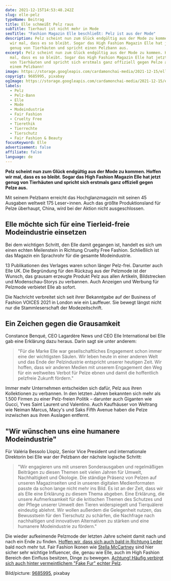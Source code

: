 ```yaml
---
date: 2021-12-15T14:53:48.242Z
slug: elle-pelz
typeName: Beitrag
title: Elle schmeißt Pelz raus
subTitle: Tierhaut ist nicht mehr in Mode
seoTitle: "Fashion Magazin Elle beschließt: Pelz ist aus der Mode"
description: Pelz scheint nun zum Glück endgültig aus der Mode zu kommen. Hoffen
  wir mal, dass es so bleibt. Sogar das High Fashion Magazin Elle hat jetzt
  genug von Tierhäuten und spricht einen Pelzbann aus.
excerpt: Pelz scheint nun zum Glück endgültig aus der Mode zu kommen. Hoffen wir
  mal, dass es so bleibt. Sogar das High Fashion Magazin Elle hat jetzt genug
  von Tierhäuten und spricht sich erstmals ganz offiziell gegen Pelze aus - mit
  einem Pelzbann!
image: https://storage.googleapis.com/cardamonchai-media/2021-12-15/elle-pelz-silberfuchs-jpg-imagine-080808_4c5626_1024_768/640.webp
copyrigt: 9685995, pixabay
ogImage: https://storage.googleapis.com/cardamonchai-media/2021-12-15/elle-pelz-silberfuchs-fb-png-imagine-080808_484f29_1200_628/640.webp
labels:
  - Pelz
  - Pelz-Bann
  - Elle
  - Mode
  - Modeindustrie
  - Fair Fashion
  - Cruelty Free
  - Tierethik
  - Tierrechte
  - Tierschutz
  - Fair Fashion & Beauty
focusKeyword: Elle
advertisement: false
affiliate: false
language: de
---
```

**Pelz scheint nun zum Glück endgültig aus der Mode zu kommen. Hoffen wir mal, dass es so bleibt. Sogar das High Fashion Magazin Elle hat jetzt genug von Tierhäuten und spricht sich erstmals ganz offiziell gegen Pelze aus.**

Mit seinem Pelzbann erreicht das Hochglanzmagazin mit seinen 45 Ausgaben weltweit 175 Leser⋆innen. Auch das größte Produktionsland für Pelze überhaupt, China, wird bei der Aktion nicht ausgeschlossen.

## Elle möchte sich für eine Tierleid-freie Modeindustrie einsetzen

Bei dem wichtigen Schritt, den Elle damit gegangen ist, handelt es sich um einen echten Meilenstein in Richtung Cruelty Free Fashion. Schließlich ist das Magazin ein Sprachrohr für die gesamte Modeindustrie.

13 Publikationen des Verlages waren schon länger Pelz-frei. Darunter auch Elle UK. Die Begründung für den Rückzug aus der Pelzmode ist der Wunsch, das grausam erzeugte Produkt Pelz aus allen Artikeln, Bildstrecken und Modenschau-Storys zu verbannen. Auch Anzeigen und Werbung für Pelzmode verbietet Elle ab sofort.

Die Nachricht verbreitet sich seit ihrer Bekanntgabe auf der Business of Fashion VOICES 2021 in London wie ein Lauffeuer. Sie bewegt längst nicht nur die Stammleserschaft der Modezeitschrift.

## Ein Zeichen gegen die Grausamkeit

Constance Benqué, CEO Lagardère News und CEO Elle International bei Elle gab eine Erklärung dazu heraus. Darin sagt sie unter anderem:

> "Für die Marke Elle war gesellschaftliches Engagement schon immer eine der wichtigsten Säulen. Wir leben heute in einer anderen Welt und das Ende der Pelzindustrie entspricht unserer heutigen Zeit. Wir hoffen, dass wir anderen Medien mit unserem Engagement den Weg für ein weltweites Verbot für Pelze ebnen und damit die hoffentlich pelzfreie Zukunft fördern."

Immer mehr Unternehmen entscheiden sich dafür, Pelz aus ihren Kollektionen zu verbannen. In den letzten Jahren bekannten sich mehr als 1.500 Firmen zu einer Pelz-freien Politik – darunter auch Giganten wie Gucci, Yves Saint Laurent und Valentino. Auch Kaufhäuser von Weltrang wie Neiman Marcus, Macy's und Saks Fifth Avenue haben die Pelze inzwischen aus ihren Auslagen entfernt.

## "Wir wünschen uns eine humanere Modeindustrie"

Für Valéria Bessolo Llopiz, Senior Vice President und internationale Direktorin bei Elle war der Pelzbann der nächste logische Schritt:

> "Wir engagieren uns mit unseren Sonderausgaben und regelmäßigen Beiträgen zu diesen Themen seit vielen Jahren für Umwelt, Nachhaltigkeit und Ökologie. Die ständige Präsenz von Pelzen auf unseren Magazinseiten und in unseren digitalen Medienformaten passte da schon lange nicht mehr ins Bild. Es ist an der Zeit, dass wir als Elle eine Erklärung zu diesem Thema abgeben. Eine Erklärung, die unsere Aufmerksamkeit für die kritischen Themen des Schutzes und der Pflege unserer Umwelt den Tieren widerspiegelt und Tierquälerei eindeutig ablehnt. Wir wollen außerdem die Gelegenheit nutzen, das Bewusstsein für den Tierschutz zu schärfen, die Nachfrage nach nachhaltigen und innovativen Alternativen zu stärken und eine humanere Modeindustrie zu fördern."

Die wieder aufkeimende Pelzmode der letzten Jahre scheint damit nach und nach ein Ende zu finden. [Hoffen wir, dass sich auch bald in Richtung Leder](/2020/07/leder-pelz/) bald noch mehr tut. Fair Fashion Ikonen wie [Stella McCartney](/2021/03/stella-mccartney-vegane-lederalternative-pilz/) sind hier sicher sehr wichtige Influencer, die, genau wie Elle, auch im High Fashion Bereich den Einfluss besitzen, Dinge zu bewegen. [Achtung! Häufig verbirgt sich auch hinter vermeintlichem "Fake Fur" echter Pelz](/2014/11/fakepelz-echtpelz/).

Bild/picture: [9685995](https://pixabay.com/photos/zoo-mammal-nature-animals-cute-3759937/), pixabay